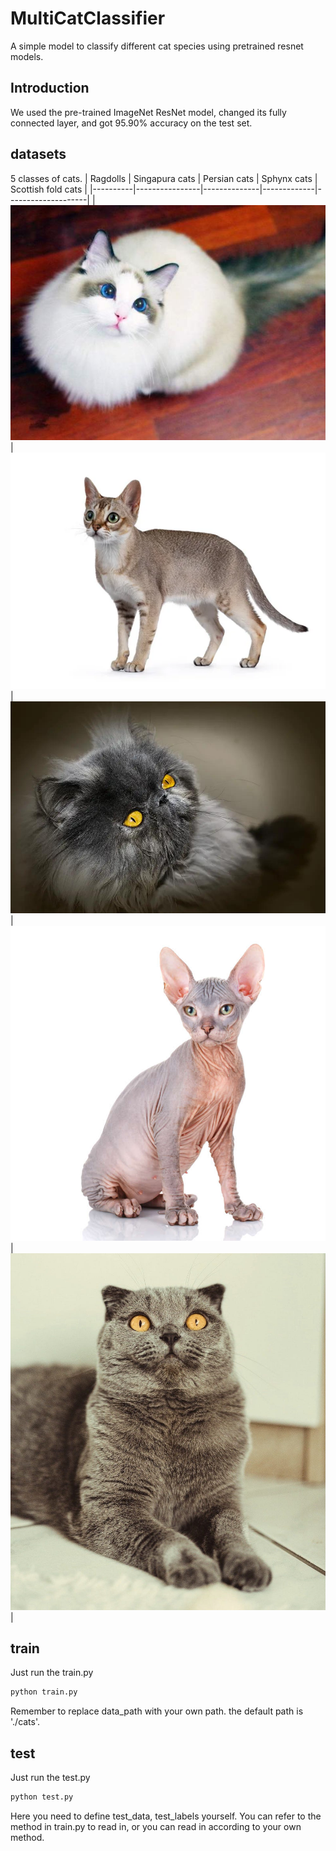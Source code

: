 # MultiCatClassifier
A simple model to classify different cat species using pretrained resnet models.


## Introduction
We used the pre-trained ImageNet ResNet model, changed its fully connected layer, and got 95.90% accuracy on the test set.
## datasets
5 classes of cats.
| Ragdolls | Singapura cats | Persian cats | Sphynx cats | Scottish fold cats |
|----------|----------------|--------------|-------------|--------------------|
| ![Ragdolls](imgs/Ragdolls.jpeg) | ![Singapo cats](imgs/Singapo.jpg) | ![Persian cats](imgs/Persians.jpg) | ![Sphynx cats](imgs/Sphynx.jpg) | ![Scottish fold cats](imgs/ScottishFolds.jpg) |
## train
Just run the train.py
```py
python train.py
```
Remember to replace data_path with your own path. the default path is './cats'.
## test
Just run the test.py
```py
python test.py
```
Here you need to define test_data, test_labels yourself. You can refer to the method in train.py to read in, or you can read in according to your own method.
 
